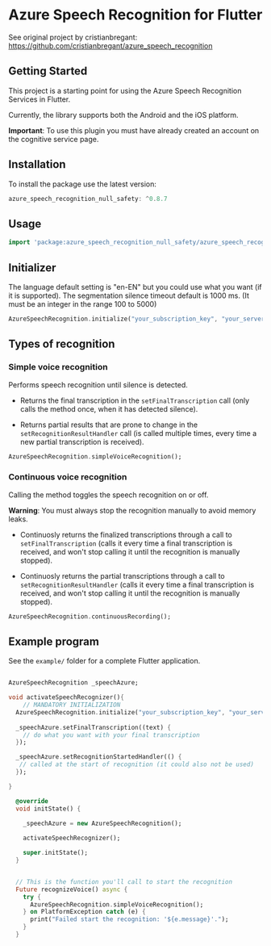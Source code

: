 # Azure Speech Recognition for Flutter

See original project by cristianbregant: https://github.com/cristianbregant/azure_speech_recognition

## Getting Started

This project is a starting point for using the Azure Speech Recognition Services in Flutter.

Currently, the library supports both the Android and the iOS platform.

__Important__: To use this plugin you must have already created an account on the cognitive service page.

## Installation

To install the package use the latest version:

```dart
azure_speech_recognition_null_safety: ^0.8.7
```

## Usage

```dart
import 'package:azure_speech_recognition_null_safety/azure_speech_recognition_null_safety.dart';
```

## Initializer
The language default setting is "en-EN" but you could use what you want (if it is supported). 
The segmentation silence timeout default is 1000 ms. (It must be an integer in the range 100 to 5000)
```dart
AzureSpeechRecognition.initialize("your_subscription_key", "your_server_region", lang: "it-IT", timeout: "3000");
```

## Types of recognition

### Simple voice recognition

Performs speech recognition until silence is detected.

- Returns the final transcription in the `setFinalTranscription` call (only calls the method once, when it has detected silence).

- Returns partial results that are prone to change in the `setRecognitionResultHandler` call (is called multiple times, every time a new partial transcription is received).

```dart
AzureSpeechRecognition.simpleVoiceRecognition();
```

### Continuous voice recognition

Calling the method toggles the speech recognition on or off.

__Warning__: You must always stop the recognition manually to avoid memory leaks.

- Continuosly returns the finalized transcriptions through a call to `setFinalTranscription` (calls it every time a final transcription is received, and won't stop calling it until the recognition is manually stopped).

- Continuosly returns the partial transcriptions through a call to `setRecognitionResultHandler` (calls it every time a final transcription is received, and won't stop calling it until the recognition is manually stopped).

```dart
AzureSpeechRecognition.continuousRecording();
```

## Example program

See the `example/` folder for a complete Flutter application.

```dart

AzureSpeechRecognition _speechAzure;

void activateSpeechRecognizer(){
    // MANDATORY INITIALIZATION
  AzureSpeechRecognition.initialize("your_subscription_key", "your_server_region", lang: "it-IT", timeout: "3000");
  
  _speechAzure.setFinalTranscription((text) {
    // do what you want with your final transcription
  });

  _speechAzure.setRecognitionStartedHandler(() {
   // called at the start of recognition (it could also not be used)
  });

}

  @override
  void initState() {
    
    _speechAzure = new AzureSpeechRecognition();

    activateSpeechRecognizer();

    super.initState();
  }


  // This is the function you'll call to start the recognition
  Future recognizeVoice() async {
    try {
      AzureSpeechRecognition.simpleVoiceRecognition();
    } on PlatformException catch (e) {
      print("Failed start the recognition: '${e.message}'.");
    }
  }
```
